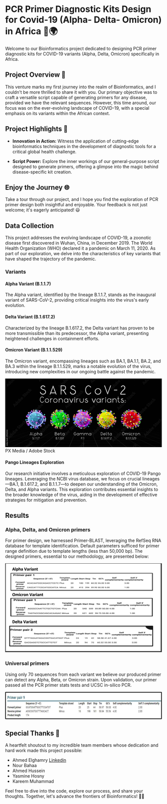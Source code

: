 # PCR Primer Diagnostic Kits Design for Covid-19 (Alpha- Delta- Omicron) in Africa 🧬🌍

Welcome to our Bioinformatics project dedicated to designing PCR primer diagnostic kits for COVID-19 variants (Alpha, Delta, Omicron) specifically in Africa.

## Project Overview 🚀

This venture marks my first journey into the realm of Bioinformatics, and I couldn't be more thrilled to share it with you. Our primary objective was to craft a versatile script capable of generating primers for any disease, provided we have the relevant sequences. However, this time around, our focus was on the ever-evolving landscape of COVID-19, with a special emphasis on its variants within the African context.

## Project Highlights 🌟

- **Innovation in Action:** Witness the application of cutting-edge bioinformatics techniques in the development of diagnostic tools for a critical global health challenge.

- **Script Power:** Explore the inner workings of our general-purpose script designed to generate primers, offering a glimpse into the magic behind disease-specific kit creation.

## Enjoy the Journey 🌐

Take a tour through our project, and I hope you find the exploration of PCR primer design both insightful and enjoyable. Your feedback is not just welcome; it's eagerly anticipated! 😃

## Data Collection

This project addresses the evolving landscape of COVID-19, a zoonotic disease first discovered in Wuhan, China, in December 2019. The World Health Organization (WHO) declared it a pandemic on March 11, 2020. As part of our exploration, we delve into the characteristics of key variants that have shaped the trajectory of the pandemic.

### Variants

#### Alpha Variant (B.1.1.7)
The Alpha variant, identified by the lineage B.1.1.7, stands as the inaugural variant of SARS-CoV-2, providing critical insights into the virus's early evolution.

#### Delta Variant (B.1.617.2)
Characterized by the lineage B.1.617.2, the Delta variant has proven to be more transmissible than its predecessor, the Alpha variant, presenting heightened challenges in containment efforts.

#### Omicron Variant (B.1.1.529)
The Omicron variant, encompassing lineages such as BA.1, BA.1.1, BA.2, and BA.3 within the lineage B.1.1.529, marks a notable evolution of the virus, introducing new complexities in our ongoing battle against the pandemic.

![](/Pictures/Covid%20Variants.jpeg)
 PX Media / Adobe Stock

#### Pango Lineages Exploration

Our research initiative involves a meticulous exploration of COVID-19 Pango lineages. Leveraging the NCBI virus database, we focus on crucial lineages—BA.1, B.1.617.2, and B.1.1.7—to deepen our understanding of the Omicron, Delta, and Alpha variants. This exploration contributes essential insights to the broader knowledge of the virus, aiding in the development of effective strategies for mitigation and prevention.

## Results

### Alpha, Delta, and Omicron primers 
For primer design, we harnessed Primer-BLAST, leveraging the RefSeq RNA database for template identification. Default parameters sufficed for primer range definition due to template lengths (less than 50,000 bp).
The designed primers, essential to our methodology, are presented below:

![](/Pictures/Primers.png)

### Universal primers 
Using only 70 sequences from each variant we believe our produced primer can detect any Alpha, Beta, or Omicron strain. Upon validation, our primer passed all the PCR primer stats tests and UCSC in-silico PCR.

![](/Pictures/Universal_Primer.jpeg)

## Special Thanks 🙌

A heartfelt shoutout to my incredible team members whose dedication and hard work made this project possible:

- Ahmed Elghamry [Linkedin](https://www.linkedin.com/in/ahmed-elghamry-7b22829a/)
- Nour Bahaa
- Ahmed Hussein
- Yasmine Hosny
- Kareem Muhammad

Feel free to dive into the code, explore our process, and share your thoughts. Together, let's advance the frontiers of Bioinformatics! 🧪🔬
